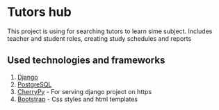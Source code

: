 # Tutors hub

This project is using for searching tutors to learn sime subject. Includes teacher and student roles, creating study schedules and reports

## Used technologies and frameworks

1. [Django](https://www.djangoproject.com/)
2. [PostgreSQL](https://www.postgresql.org/)
3. [CherryPy](https://cherrypy.dev/) - For serving django project on https
4. [Bootstrap](https://getbootstrap.com/) - Css styles and html templates

